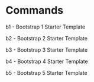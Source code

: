 <h1><b>Commands</b></h1>

b1 - Bootstrap 1 Starter Template

b2 - Bootstrap 2 Starter Template

b3 - Bootstrap 3 Starter Template

b4 - Bootstrap 4 Starter Template

b5 - Bootstrap 5 Starter Template